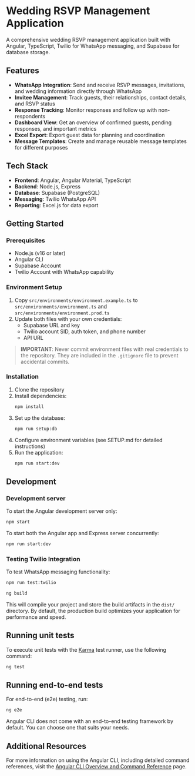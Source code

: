 # Wedding RSVP Management Application

A comprehensive wedding RSVP management application built with Angular, TypeScript, Twilio for WhatsApp messaging, and Supabase for database storage.

## Features

- **WhatsApp Integration**: Send and receive RSVP messages, invitations, and wedding information directly through WhatsApp
- **Invitee Management**: Track guests, their relationships, contact details, and RSVP status
- **Response Tracking**: Monitor responses and follow up with non-respondents
- **Dashboard View**: Get an overview of confirmed guests, pending responses, and important metrics
- **Excel Export**: Export guest data for planning and coordination
- **Message Templates**: Create and manage reusable message templates for different purposes

## Tech Stack

- **Frontend**: Angular, Angular Material, TypeScript
- **Backend**: Node.js, Express
- **Database**: Supabase (PostgreSQL)
- **Messaging**: Twilio WhatsApp API
- **Reporting**: Excel.js for data export

## Getting Started

### Prerequisites

- Node.js (v16 or later)
- Angular CLI
- Supabase Account
- Twilio Account with WhatsApp capability

### Environment Setup

1. Copy `src/environments/environment.example.ts` to `src/environments/environment.ts` and `src/environments/environment.prod.ts`
2. Update both files with your own credentials:
   - Supabase URL and key
   - Twilio account SID, auth token, and phone number
   - API URL

> **IMPORTANT**: Never commit environment files with real credentials to the repository. They are included in the `.gitignore` file to prevent accidental commits.

### Installation

1. Clone the repository
2. Install dependencies:
   ```bash
   npm install
   ```
3. Set up the database:
   ```bash
   npm run setup:db
   ```
4. Configure environment variables (see SETUP.md for detailed instructions)
5. Run the application:
   ```bash
   npm run start:dev
   ```

## Development

### Development server

To start the Angular development server only:

```bash
npm start
```

To start both the Angular app and Express server concurrently:

```bash
npm run start:dev
```

### Testing Twilio Integration

To test WhatsApp messaging functionality:

```bash
npm run test:twilio
```

```bash
ng build
```

This will compile your project and store the build artifacts in the `dist/` directory. By default, the production build optimizes your application for performance and speed.

## Running unit tests

To execute unit tests with the [Karma](https://karma-runner.github.io) test runner, use the following command:

```bash
ng test
```

## Running end-to-end tests

For end-to-end (e2e) testing, run:

```bash
ng e2e
```

Angular CLI does not come with an end-to-end testing framework by default. You can choose one that suits your needs.

## Additional Resources

For more information on using the Angular CLI, including detailed command references, visit the [Angular CLI Overview and Command Reference](https://angular.dev/tools/cli) page.
